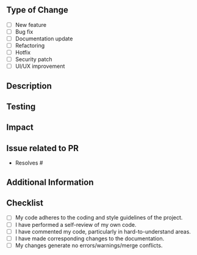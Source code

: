 <!--Before you make this PR have you followed the docs here? - https://christitustech.github.io/ATATOOLS/contribute/ -->

## Type of Change
- [ ] New feature
- [ ] Bug fix
- [ ] Documentation update
- [ ] Refactoring
- [ ] Hotfix
- [ ] Security patch
- [ ] UI/UX improvement

## Description
<!--[Provide a detailed explanation of the changes you have made. Include the reasons behind these changes and any relevant context. Link any related issues.]-->

## Testing
<!--[Detail the testing you have performed to ensure that these changes function as intended. Include information about any added tests.]-->

## Impact
<!--[Discuss the impact of your changes on the project. This might include effects on performance, new dependencies, or changes in behaviour.]-->

## Issue related to PR
<!--[What issue/discussion is related to this PR (if any)]-->
- Resolves #

## Additional Information
<!--[Any additional information that reviewers should be aware of.]-->

## Checklist
- [ ] My code adheres to the coding and style guidelines of the project.
- [ ] I have performed a self-review of my own code.
- [ ] I have commented my code, particularly in hard-to-understand areas.
- [ ] I have made corresponding changes to the documentation.
- [ ] My changes generate no errors/warnings/merge conflicts.
